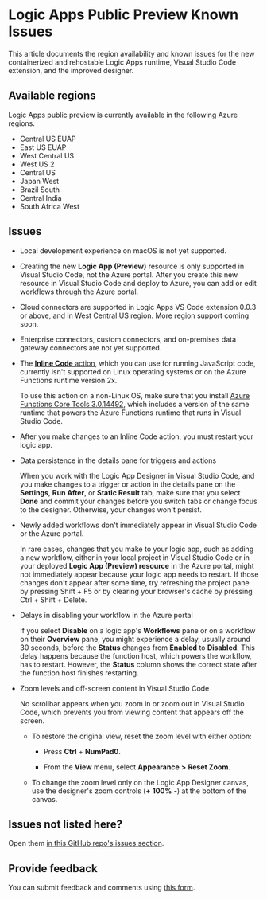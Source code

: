 # Logic Apps Public Preview Known Issues

This article documents the region availability and known issues for the new containerized and rehostable Logic Apps runtime, Visual Studio Code extension, and the improved designer.

## Available regions

Logic Apps public preview is currently available in the following Azure regions.

* Central US EUAP
* East US EUAP
* West Central US
* West US 2
* Central US
* Japan West
* Brazil South
* Central India
* South Africa West

## Issues

* Local development experience on macOS is not yet supported.

* Creating the new **Logic App (Preview)** resource is only supported in Visual Studio Code, not the Azure portal. After you create this new resource in Visual Studio Code and deploy to Azure, you can add or edit workflows through the Azure portal.

* Cloud connectors are supported in Logic Apps VS Code extension 0.0.3 or above, and in West Central US region. More region support coming soon.

* Enterprise connectors, custom connectors, and on-premises data gateway connectors are not yet supported.

* The [**Inline Code** action](https://docs.microsoft.com/azure/logic-apps/logic-apps-add-run-inline-code), which you can use for running JavaScript code, currently isn't supported on Linux operating systems or on the Azure Functions runtime version 2x.

  To use this action on a non-Linux OS, make sure that you install [Azure Functions Core Tools 3.0.14492](https://docs.microsoft.com/azure/azure-functions/functions-run-local.md#install-the-azure-functions-core-tools), which includes a version of the same runtime that powers the Azure Functions runtime that runs in Visual Studio Code.

* After you make changes to an Inline Code action, you must restart your logic app.

* Data persistence in the details pane for triggers and actions

  When you work with the Logic App Designer in Visual Studio Code, and you make changes to a trigger or action in the details pane on the **Settings**, **Run After**, or **Static Result** tab, make sure that you select **Done** and commit your changes before you switch tabs or change focus to the designer. Otherwise, your changes won't persist.

* Newly added workflows don't immediately appear in Visual Studio Code or the Azure portal.

  In rare cases, changes that you make to your logic app, such as adding a new workflow, either in your local project in Visual Studio Code or in your deployed **Logic App (Preview) resource** in the Azure portal, might not immediately appear because your logic app needs to restart. If those changes don't appear after some time, try refreshing the project pane by pressing Shift + F5 or by clearing your browser's cache by pressing Ctrl + Shift + Delete.

* Delays in disabling your workflow in the Azure portal

  If you select **Disable** on a logic app's **Workflows** pane or on a workflow on their **Overview** pane, you might experience a delay, usually around 30 seconds, before the **Status** changes from **Enabled** to **Disabled**. This delay happens because the function host, which powers the workflow, has to restart. However, the **Status** column shows the correct state after the function host finishes restarting.

* Zoom levels and off-screen content in Visual Studio Code

  No scrollbar appears when you zoom in or zoom out in Visual Studio Code, which prevents you from viewing content that appears off the screen.

  * To restore the original view, reset the zoom level with either option:

    * Press **Ctrl** + **NumPad0**.

    * From the **View** menu, select **Appearance** **>** **Reset Zoom**.

  * To change the zoom level only on the Logic App Designer canvas, use the designer's zoom controls (**+** **100%** **-**) at the bottom of the canvas.

## Issues not listed here?

Open them [in this GitHub repo's issues section](https://github.com/Azure/logicapps/issues).

## Provide feedback

You can submit feedback and comments using [this form](https://aka.ms/lafeedback).
